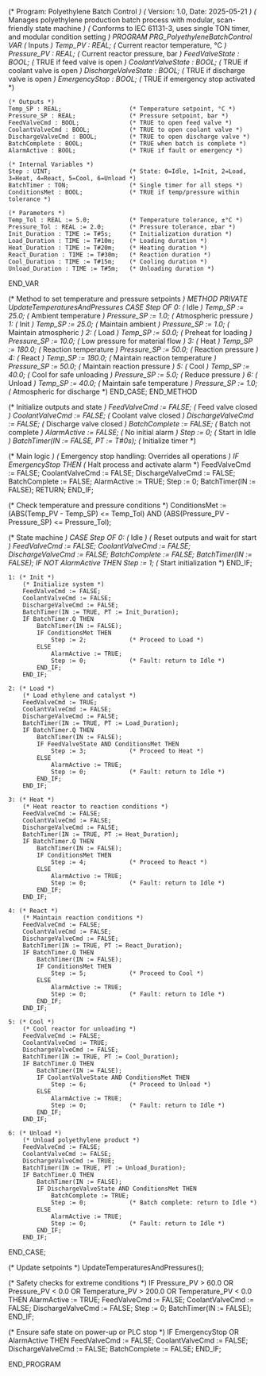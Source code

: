 (* Program: Polyethylene Batch Control *)
(* Version: 1.0, Date: 2025-05-21 *)
(* Manages polyethylene production batch process with modular, scan-friendly state machine *)
(* Conforms to IEC 61131-3, uses single TON timer, and modular condition setting *)
PROGRAM PRG_PolyethyleneBatchControl
VAR
    (* Inputs *)
    Temp_PV : REAL;                   (* Current reactor temperature, °C *)
    Pressure_PV : REAL;               (* Current reactor pressure, bar *)
    FeedValveState : BOOL;            (* TRUE if feed valve is open *)
    CoolantValveState : BOOL;         (* TRUE if coolant valve is open *)
    DischargeValveState : BOOL;       (* TRUE if discharge valve is open *)
    EmergencyStop : BOOL;             (* TRUE if emergency stop activated *)
    
    (* Outputs *)
    Temp_SP : REAL;                   (* Temperature setpoint, °C *)
    Pressure_SP : REAL;               (* Pressure setpoint, bar *)
    FeedValveCmd : BOOL;              (* TRUE to open feed valve *)
    CoolantValveCmd : BOOL;           (* TRUE to open coolant valve *)
    DischargeValveCmd : BOOL;         (* TRUE to open discharge valve *)
    BatchComplete : BOOL;             (* TRUE when batch is complete *)
    AlarmActive : BOOL;               (* TRUE if fault or emergency *)
    
    (* Internal Variables *)
    Step : UINT;                      (* State: 0=Idle, 1=Init, 2=Load, 3=Heat, 4=React, 5=Cool, 6=Unload *)
    BatchTimer : TON;                 (* Single timer for all steps *)
    ConditionsMet : BOOL;             (* TRUE if temp/pressure within tolerance *)
    
    (* Parameters *)
    Temp_Tol : REAL := 5.0;           (* Temperature tolerance, ±°C *)
    Pressure_Tol : REAL := 2.0;       (* Pressure tolerance, ±bar *)
    Init_Duration : TIME := T#5s;     (* Initialization duration *)
    Load_Duration : TIME := T#10m;    (* Loading duration *)
    Heat_Duration : TIME := T#20m;    (* Heating duration *)
    React_Duration : TIME := T#30m;   (* Reaction duration *)
    Cool_Duration : TIME := T#15m;    (* Cooling duration *)
    Unload_Duration : TIME := T#5m;   (* Unloading duration *)
END_VAR

(* Method to set temperature and pressure setpoints *)
METHOD PRIVATE UpdateTemperaturesAndPressures
    CASE Step OF
        0: (* Idle *)
            Temp_SP := 25.0;          (* Ambient temperature *)
            Pressure_SP := 1.0;       (* Atmospheric pressure *)
        1: (* Init *)
            Temp_SP := 25.0;          (* Maintain ambient *)
            Pressure_SP := 1.0;       (* Maintain atmospheric *)
        2: (* Load *)
            Temp_SP := 50.0;          (* Preheat for loading *)
            Pressure_SP := 10.0;      (* Low pressure for material flow *)
        3: (* Heat *)
            Temp_SP := 180.0;         (* Reaction temperature *)
            Pressure_SP := 50.0;      (* Reaction pressure *)
        4: (* React *)
            Temp_SP := 180.0;         (* Maintain reaction temperature *)
            Pressure_SP := 50.0;      (* Maintain reaction pressure *)
        5: (* Cool *)
            Temp_SP := 40.0;          (* Cool for safe unloading *)
            Pressure_SP := 5.0;       (* Reduce pressure *)
        6: (* Unload *)
            Temp_SP := 40.0;          (* Maintain safe temperature *)
            Pressure_SP := 1.0;       (* Atmospheric for discharge *)
    END_CASE;
END_METHOD

(* Initialize outputs and state *)
FeedValveCmd := FALSE;                (* Feed valve closed *)
CoolantValveCmd := FALSE;             (* Coolant valve closed *)
DischargeValveCmd := FALSE;           (* Discharge valve closed *)
BatchComplete := FALSE;               (* Batch not complete *)
AlarmActive := FALSE;                 (* No initial alarm *)
Step := 0;                            (* Start in Idle *)
BatchTimer(IN := FALSE, PT := T#0s);  (* Initialize timer *)

(* Main logic *)
(* Emergency stop handling: Overrides all operations *)
IF EmergencyStop THEN
    (* Halt process and activate alarm *)
    FeedValveCmd := FALSE;
    CoolantValveCmd := FALSE;
    DischargeValveCmd := FALSE;
    BatchComplete := FALSE;
    AlarmActive := TRUE;
    Step := 0;
    BatchTimer(IN := FALSE);
    RETURN;
END_IF;

(* Check temperature and pressure conditions *)
ConditionsMet := (ABS(Temp_PV - Temp_SP) <= Temp_Tol) AND
                (ABS(Pressure_PV - Pressure_SP) <= Pressure_Tol);

(* State machine *)
CASE Step OF
    0: (* Idle *)
        (* Reset outputs and wait for start *)
        FeedValveCmd := FALSE;
        CoolantValveCmd := FALSE;
        DischargeValveCmd := FALSE;
        BatchComplete := FALSE;
        BatchTimer(IN := FALSE);
        IF NOT AlarmActive THEN
            Step := 1;                (* Start initialization *)
        END_IF;

    1: (* Init *)
        (* Initialize system *)
        FeedValveCmd := FALSE;
        CoolantValveCmd := FALSE;
        DischargeValveCmd := FALSE;
        BatchTimer(IN := TRUE, PT := Init_Duration);
        IF BatchTimer.Q THEN
            BatchTimer(IN := FALSE);
            IF ConditionsMet THEN
                Step := 2;            (* Proceed to Load *)
            ELSE
                AlarmActive := TRUE;
                Step := 0;            (* Fault: return to Idle *)
            END_IF;
        END_IF;

    2: (* Load *)
        (* Load ethylene and catalyst *)
        FeedValveCmd := TRUE;
        CoolantValveCmd := FALSE;
        DischargeValveCmd := FALSE;
        BatchTimer(IN := TRUE, PT := Load_Duration);
        IF BatchTimer.Q THEN
            BatchTimer(IN := FALSE);
            IF FeedValveState AND ConditionsMet THEN
                Step := 3;            (* Proceed to Heat *)
            ELSE
                AlarmActive := TRUE;
                Step := 0;            (* Fault: return to Idle *)
            END_IF;
        END_IF;

    3: (* Heat *)
        (* Heat reactor to reaction conditions *)
        FeedValveCmd := FALSE;
        CoolantValveCmd := FALSE;
        DischargeValveCmd := FALSE;
        BatchTimer(IN := TRUE, PT := Heat_Duration);
        IF BatchTimer.Q THEN
            BatchTimer(IN := FALSE);
            IF ConditionsMet THEN
                Step := 4;            (* Proceed to React *)
            ELSE
                AlarmActive := TRUE;
                Step := 0;            (* Fault: return to Idle *)
            END_IF;
        END_IF;

    4: (* React *)
        (* Maintain reaction conditions *)
        FeedValveCmd := FALSE;
        CoolantValveCmd := FALSE;
        DischargeValveCmd := FALSE;
        BatchTimer(IN := TRUE, PT := React_Duration);
        IF BatchTimer.Q THEN
            BatchTimer(IN := FALSE);
            IF ConditionsMet THEN
                Step := 5;            (* Proceed to Cool *)
            ELSE
                AlarmActive := TRUE;
                Step := 0;            (* Fault: return to Idle *)
            END_IF;
        END_IF;

    5: (* Cool *)
        (* Cool reactor for unloading *)
        FeedValveCmd := FALSE;
        CoolantValveCmd := TRUE;
        DischargeValveCmd := FALSE;
        BatchTimer(IN := TRUE, PT := Cool_Duration);
        IF BatchTimer.Q THEN
            BatchTimer(IN := FALSE);
            IF CoolantValveState AND ConditionsMet THEN
                Step := 6;            (* Proceed to Unload *)
            ELSE
                AlarmActive := TRUE;
                Step := 0;            (* Fault: return to Idle *)
            END_IF;
        END_IF;

    6: (* Unload *)
        (* Unload polyethylene product *)
        FeedValveCmd := FALSE;
        CoolantValveCmd := FALSE;
        DischargeValveCmd := TRUE;
        BatchTimer(IN := TRUE, PT := Unload_Duration);
        IF BatchTimer.Q THEN
            BatchTimer(IN := FALSE);
            IF DischargeValveState AND ConditionsMet THEN
                BatchComplete := TRUE;
                Step := 0;            (* Batch complete: return to Idle *)
            ELSE
                AlarmActive := TRUE;
                Step := 0;            (* Fault: return to Idle *)
            END_IF;
        END_IF;
END_CASE;

(* Update setpoints *)
UpdateTemperaturesAndPressures();

(* Safety checks for extreme conditions *)
IF Pressure_PV > 60.0 OR Pressure_PV < 0.0 OR
   Temperature_PV > 200.0 OR Temperature_PV < 0.0 THEN
    AlarmActive := TRUE;
    FeedValveCmd := FALSE;
    CoolantValveCmd := FALSE;
    DischargeValveCmd := FALSE;
    Step := 0;
    BatchTimer(IN := FALSE);
END_IF;

(* Ensure safe state on power-up or PLC stop *)
IF EmergencyStop OR AlarmActive THEN
    FeedValveCmd := FALSE;
    CoolantValveCmd := FALSE;
    DischargeValveCmd := FALSE;
    BatchComplete := FALSE;
END_IF;

END_PROGRAM
